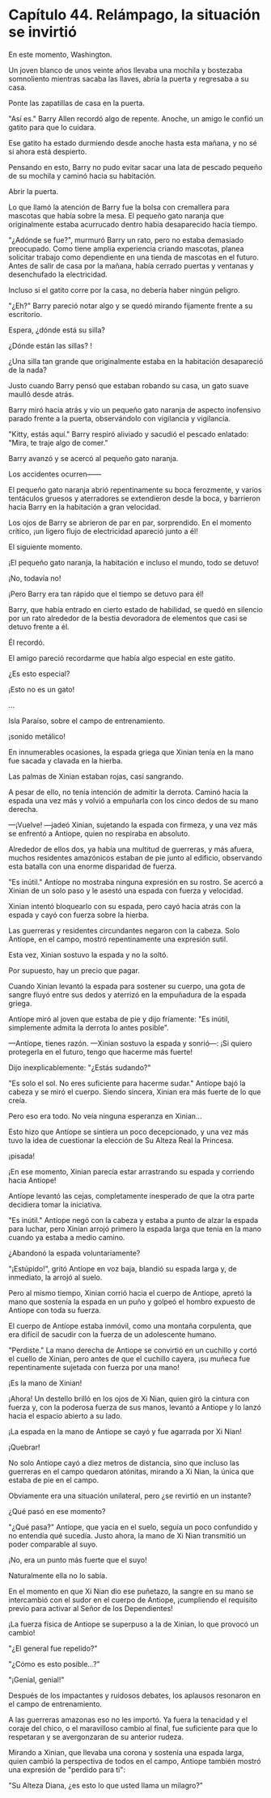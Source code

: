 
# Capítulo 44. Relámpago, la situación se invirtió


En este momento, Washington.

Un joven blanco de unos veinte años llevaba una mochila y bostezaba somnoliento mientras sacaba las llaves, abría la puerta y regresaba a su casa.

Ponte las zapatillas de casa en la puerta.

"Así es." Barry Allen recordó algo de repente. Anoche, un amigo le confió un gatito para que lo cuidara.

Ese gatito ha estado durmiendo desde anoche hasta esta mañana, y no sé si ahora está despierto.

Pensando en esto, Barry no pudo evitar sacar una lata de pescado pequeño de su mochila y caminó hacia su habitación.

Abrir la puerta.

Lo que llamó la atención de Barry fue la bolsa con cremallera para mascotas que había sobre la mesa. El pequeño gato naranja que originalmente estaba acurrucado dentro había desaparecido hacía tiempo.

"¿Adónde se fue?", murmuró Barry un rato, pero no estaba demasiado preocupado. Como tiene amplia experiencia criando mascotas, planea solicitar trabajo como dependiente en una tienda de mascotas en el futuro. Antes de salir de casa por la mañana, había cerrado puertas y ventanas y desenchufado la electricidad.

Incluso si el gatito corre por la casa, no debería haber ningún peligro.

"¿Eh?" Barry pareció notar algo y se quedó mirando fijamente frente a su escritorio.

Espera, ¿dónde está su silla?

¿Dónde están las sillas? !

¿Una silla tan grande que originalmente estaba en la habitación desapareció de la nada?

Justo cuando Barry pensó que estaban robando su casa, un gato suave maulló desde atrás.

Barry miró hacia atrás y vio un pequeño gato naranja de aspecto inofensivo parado frente a la puerta, observándolo con vigilancia y vigilancia.

"Kitty, estás aquí." Barry respiró aliviado y sacudió el pescado enlatado: "Mira, te traje algo de comer."

Barry avanzó y se acercó al pequeño gato naranja.

Los accidentes ocurren——

El pequeño gato naranja abrió repentinamente su boca ferozmente, y varios tentáculos gruesos y aterradores se extendieron desde la boca, y barrieron hacia Barry en la habitación a gran velocidad.

Los ojos de Barry se abrieron de par en par, sorprendido. En el momento crítico, ¡un ligero flujo de electricidad apareció junto a él!

El siguiente momento.

¡El pequeño gato naranja, la habitación e incluso el mundo, todo se detuvo!

¡No, todavía no!

¡Pero Barry era tan rápido que el tiempo se detuvo para él!

Barry, que había entrado en cierto estado de habilidad, se quedó en silencio por un rato alrededor de la bestia devoradora de elementos que casi se detuvo frente a él.

Él recordó.

El amigo pareció recordarme que había algo especial en este gatito.

¿Es esto especial?

¡Esto no es un gato!

…

Isla Paraíso, sobre el campo de entrenamiento.

¡sonido metálico!

En innumerables ocasiones, la espada griega que Xinian tenía en la mano fue sacada y clavada en la hierba.

Las palmas de Xinian estaban rojas, casi sangrando.

A pesar de ello, no tenía intención de admitir la derrota. Caminó hacia la espada una vez más y volvió a empuñarla con los cinco dedos de su mano derecha.

—¡Vuelve! —jadeó Xinian, sujetando la espada con firmeza, y una vez más se enfrentó a Antiope, quien no respiraba en absoluto.

Alrededor de ellos dos, ya había una multitud de guerreras, y más afuera, muchos residentes amazónicos estaban de pie junto al edificio, observando esta batalla con una enorme disparidad de fuerza.

"Es inútil." Antíope no mostraba ninguna expresión en su rostro. Se acercó a Xinian de un solo paso y le asestó una espada con fuerza y velocidad.

Xinian intentó bloquearlo con su espada, pero cayó hacia atrás con la espada y cayó con fuerza sobre la hierba.

Las guerreras y residentes circundantes negaron con la cabeza. Solo Antíope, en el campo, mostró repentinamente una expresión sutil.

Esta vez, Xinian sostuvo la espada y no la soltó.

Por supuesto, hay un precio que pagar.

Cuando Xinian levantó la espada para sostener su cuerpo, una gota de sangre fluyó entre sus dedos y aterrizó en la empuñadura de la espada griega.

Antíope miró al joven que estaba de pie y dijo fríamente: "Es inútil, simplemente admita la derrota lo antes posible".

—Antíope, tienes razón. —Xinian sostuvo la espada y sonrió—: ¡Si quiero protegerla en el futuro, tengo que hacerme más fuerte!

Dijo inexplicablemente: "¿Estás sudando?"

"Es solo el sol. No eres suficiente para hacerme sudar." Antíope bajó la cabeza y se miró el cuerpo. Siendo sincera, Xinian era más fuerte de lo que creía.

Pero eso era todo. No veía ninguna esperanza en Xinian...

Esto hizo que Antíope se sintiera un poco decepcionado, y una vez más tuvo la idea de cuestionar la elección de Su Alteza Real la Princesa.

¡pisada!

¡En ese momento, Xinian parecía estar arrastrando su espada y corriendo hacia Antiope!

Antíope levantó las cejas, completamente inesperado de que la otra parte decidiera tomar la iniciativa.

"Es inútil." Antíope negó con la cabeza y estaba a punto de alzar la espada para luchar, pero Xinian arrojó primero la espada larga que tenía en la mano cuando ya estaba a medio camino.

¿Abandonó la espada voluntariamente?

"¡Estúpido!", gritó Antíope en voz baja, blandió su espada larga y, de inmediato, la arrojó al suelo.

Pero al mismo tiempo, Xinian corrió hacia el cuerpo de Antiope, apretó la mano que sostenía la espada en un puño y golpeó el hombro expuesto de Antiope con toda su fuerza.

El cuerpo de Antíope estaba inmóvil, como una montaña corpulenta, que era difícil de sacudir con la fuerza de un adolescente humano.

"Perdiste." La mano derecha de Antiope se convirtió en un cuchillo y cortó el cuello de Xinian, pero antes de que el cuchillo cayera, ¡su muñeca fue repentinamente sujetada con fuerza por una mano!

¡Es la mano de Xinian!

¡Ahora! Un destello brilló en los ojos de Xi Nian, quien giró la cintura con fuerza y, con la poderosa fuerza de sus manos, levantó a Antiope y lo lanzó hacia el espacio abierto a su lado.

¡La espada en la mano de Antiope se cayó y fue agarrada por Xi Nian!

¡Quebrar!

No solo Antiope cayó a diez metros de distancia, sino que incluso las guerreras en el campo quedaron atónitas, mirando a Xi Nian, la única que estaba de pie en el campo.

Obviamente era una situación unilateral, pero ¿se revirtió en un instante?

¿Qué pasó en ese momento?

"¿Qué pasa?" Antíope, que yacía en el suelo, seguía un poco confundido y no entendía qué sucedía. Justo ahora, la mano de Xi Nian transmitió un poder comparable al suyo.

¡No, era un punto más fuerte que el suyo!

Naturalmente ella no lo sabía.

En el momento en que Xi Nian dio ese puñetazo, la sangre en su mano se intercambió con el sudor en el cuerpo de Antiope, ¡cumpliendo el requisito previo para activar al Señor de los Dependientes!

¡La fuerza física de Antiope se superpuso a la de Xinian, lo que provocó un cambio!

"¿El general fue repelido?"

"¿Cómo es esto posible…?"

"¡Genial, genial!"

Después de los impactantes y ruidosos debates, los aplausos resonaron en el campo de entrenamiento.

A las guerreras amazonas eso no les importó. Ya fuera la tenacidad y el coraje del chico, o el maravilloso cambio al final, fue suficiente para que lo respetaran y se avergonzaran de su anterior rudeza.

Mirando a Xinian, que llevaba una corona y sostenía una espada larga, quien cambió la perspectiva de todos en el campo, Antiope también mostró una expresión de "perdido para ti":

"Su Alteza Diana, ¿es esto lo que usted llama un milagro?"